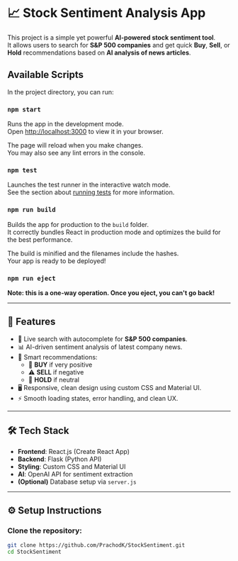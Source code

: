 # 📈 Stock Sentiment Analysis App

This project is a simple yet powerful **AI-powered stock sentiment tool**.  
It allows users to search for **S&P 500 companies** and get quick **Buy**, **Sell**, or **Hold** recommendations based on **AI analysis of news articles**.

## Available Scripts

In the project directory, you can run:

### `npm start`

Runs the app in the development mode.  
Open [http://localhost:3000](http://localhost:3000) to view it in your browser.

The page will reload when you make changes.  
You may also see any lint errors in the console.

### `npm test`

Launches the test runner in the interactive watch mode.  
See the section about [running tests](https://facebook.github.io/create-react-app/docs/running-tests) for more information.

### `npm run build`

Builds the app for production to the `build` folder.  
It correctly bundles React in production mode and optimizes the build for the best performance.

The build is minified and the filenames include the hashes.  
Your app is ready to be deployed!

### `npm run eject`

**Note: this is a one-way operation. Once you eject, you can't go back!**

---

## 🚀 Features

- 🔎 Live search with autocomplete for **S&P 500 companies**.
- 📊 AI-driven sentiment analysis of latest company news.
- 💬 Smart recommendations:
  - 🚀 **BUY** if very positive
  - ⚠️ **SELL** if negative
  - 🤔 **HOLD** if neutral
- 🖥 Responsive, clean design using custom CSS and Material UI.
- ⚡ Smooth loading states, error handling, and clean UX.

---

## 🛠 Tech Stack

- **Frontend**: React.js (Create React App)
- **Backend**: Flask (Python API)
- **Styling**: Custom CSS and Material UI
- **AI**: OpenAI API for sentiment extraction
- **(Optional)** Database setup via `server.js`

---

## ⚙ Setup Instructions

### Clone the repository:

```bash
git clone https://github.com/PrachodK/StockSentiment.git
cd StockSentiment
